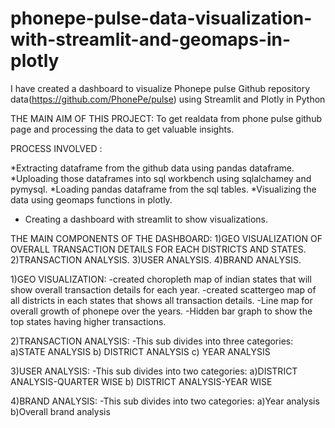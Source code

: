 # phonepe-pulse-data-visualization-with-streamlit-and-geomaps-in-plotly

I have created a dashboard to visualize Phonepe pulse Github repository data(https://github.com/PhonePe/pulse) using Streamlit and Plotly in Python



THE MAIN AIM OF THIS PROJECT:
To get realdata from phone pulse github page and processing the data to get valuable insights.

PROCESS INVOLVED :

*Extracting dataframe from the github data using pandas dataframe.
*Uploading those dataframes into sql workbench using sqlalchamey and pymysql.
*Loading pandas dataframe from the sql tables.
*Visualizing the data using geomaps functions in plotly.
* Creating a dashboard with streamlit to show visualizations.


THE MAIN COMPONENTS OF THE DASHBOARD:
1)GEO VISUALIZATION OF OVERALL TRANSACTION DETAILS FOR EACH DISTRICTS AND STATES.
2)TRANSACTION ANALYSIS.
3)USER ANALYSIS.
4)BRAND ANALYSIS.

1)GEO VISUALIZATION:
-created choropleth map of indian states that will show overall transaction details for each year.
-created scattergeo map of all districts in each states that shows all transaction details.
-Line map for overall growth of phonepe over the years.
-Hidden bar graph to show the top states having higher transactions.

2)TRANSACTION ANALYSIS:
-This sub divides into three categories:
a)STATE ANALYSIS
b) DISTRICT ANALYSIS
c) YEAR ANALYSIS
                   
3)USER ANALYSIS:
-This sub divides into two categories:
a)DISTRICT ANALYSIS-QUARTER WISE
b) DISTRICT ANALYSIS-YEAR WISE

4)BRAND ANALYSIS:
-This sub divides into two categories:
a)Year analysis
b)Overall brand analysis
